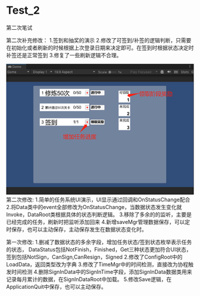 # Test_2
第二次笔试

第二次补充修改：
1.签到和抽奖的演示
2.修改了可签到/补签的逻辑判断，只需要在初始化或者刷新的时候根据上次登录日期来决定即可。在签到时根据状态决定时补签还是正常签到
3.修复了一些刷新逻辑不合理。

![image](https://github.com/liangguanyu111/Test_2/blob/master/ff5f4c9e54539a4c084ab5c70cdeca0.png)
第二次修改:
1.简单的任务系统UI演示，UI显示通过回调和OnStatusChange配合
2.将Data类中的event全部修改为OnStatusChange，当数据状态发生变化就Invoke，DataRoot类根据具体的状态判断逻辑。
3.移除了多余的的监听，主要是已经完成的任务，刷新时把监听添加回来
4.新增saveMgr管理数据保存，可以定时保存，也可以主动保存，主动保存发生在数据状态变化时。

第一次修改: 1.删减了数据状态的多余字段，增加任务状态/签到状态枚举表示任务的状态， DataStatus包括NotFinish，Finished，Get三种状态更加符合UI状态，签到包括NotSign，CanSign,CanResign，Signed 2.修改了ConfigRoot中的LoadData，返回类型改为字典 3.修改了TimeMgr中的时间检测，直接改为协程触发时间检测 4.删除SignInData中的SignInTime字段，添加SignInData数据类用来记录每月累计的数据，在SignInDataRoot中加载。 5.修改Save逻辑，在ApplicationQuit中保存，也可以主动保存。
